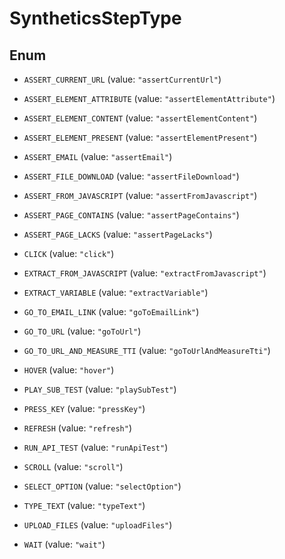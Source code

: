 # SyntheticsStepType

## Enum

- `ASSERT_CURRENT_URL` (value: `"assertCurrentUrl"`)

- `ASSERT_ELEMENT_ATTRIBUTE` (value: `"assertElementAttribute"`)

- `ASSERT_ELEMENT_CONTENT` (value: `"assertElementContent"`)

- `ASSERT_ELEMENT_PRESENT` (value: `"assertElementPresent"`)

- `ASSERT_EMAIL` (value: `"assertEmail"`)

- `ASSERT_FILE_DOWNLOAD` (value: `"assertFileDownload"`)

- `ASSERT_FROM_JAVASCRIPT` (value: `"assertFromJavascript"`)

- `ASSERT_PAGE_CONTAINS` (value: `"assertPageContains"`)

- `ASSERT_PAGE_LACKS` (value: `"assertPageLacks"`)

- `CLICK` (value: `"click"`)

- `EXTRACT_FROM_JAVASCRIPT` (value: `"extractFromJavascript"`)

- `EXTRACT_VARIABLE` (value: `"extractVariable"`)

- `GO_TO_EMAIL_LINK` (value: `"goToEmailLink"`)

- `GO_TO_URL` (value: `"goToUrl"`)

- `GO_TO_URL_AND_MEASURE_TTI` (value: `"goToUrlAndMeasureTti"`)

- `HOVER` (value: `"hover"`)

- `PLAY_SUB_TEST` (value: `"playSubTest"`)

- `PRESS_KEY` (value: `"pressKey"`)

- `REFRESH` (value: `"refresh"`)

- `RUN_API_TEST` (value: `"runApiTest"`)

- `SCROLL` (value: `"scroll"`)

- `SELECT_OPTION` (value: `"selectOption"`)

- `TYPE_TEXT` (value: `"typeText"`)

- `UPLOAD_FILES` (value: `"uploadFiles"`)

- `WAIT` (value: `"wait"`)

